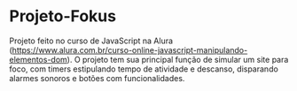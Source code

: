 # Projeto-Fokus

Projeto feito no curso de JavaScript na Alura (https://www.alura.com.br/curso-online-javascript-manipulando-elementos-dom). O projeto tem sua principal função de simular um site para foco, com timers estipulando tempo de atividade e descanso, disparando alarmes sonoros e botões com funcionalidades.
